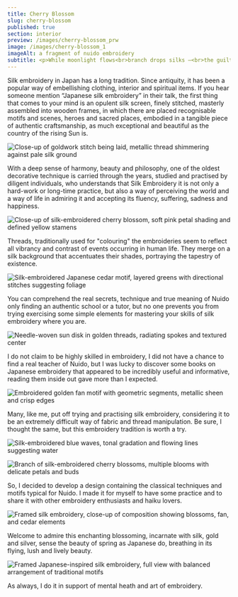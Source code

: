 ```yaml
---
title: Cherry Blossom
slug: cherry-blossom
published: true
section: interior
preview: /images/cherry-blossom_prw
image: /images/cherry-blossom_1
imageAlt: a fragment of nuido embroidery
subtitle: <p>While moonlight flows<br>branch drops silks —<br>the guiltless petals</p>
---
```


Silk embroidery in Japan has a long tradition. Since antiquity, it has been a popular way of embellishing clothing, interior and spiritual items. If you hear someone mention “Japanese silk embroidery” in their talk, the first thing that comes to your mind is an opulent silk screen, finely stitched, masterly assembled into wooden frames, in which there are placed recognisable motifs and scenes, heroes and sacred places, embodied in a tangible piece of authentic craftsmanship, as much exceptional and beautiful as the country of the rising Sun is.

![Close-up of goldwork stitch being laid, metallic thread shimmering against pale silk ground](/images/cherry-blossom_2)

With a deep sense of harmony, beauty and philosophy, one of the oldest decorative technique is carried through the years, studied and practised by diligent individuals, who understands that Silk Embroidery it is not only a hard-work or long-time practice, but also a way of perceiving the world and a way of life in admiring it and accepting its fluency, suffering, sadness and happiness.

![Close-up of silk-embroidered cherry blossom, soft pink petal shading and defined yellow stamens](/images/cherry-blossom_3)

Threads, traditionally used for "colouring" the embroideries seem to reflect all vibrancy and contrast of events occurring in human life. They merge on a silk background that accentuates their shades, portraying the tapestry of existence.

![Silk-embroidered Japanese cedar motif, layered greens with directional stitches suggesting foliage](/images/cherry-blossom_4)

You can comprehend the real secrets, technique and true meaning of Nuido only finding an authentic school or a tutor, but no one prevents you from trying exercising some simple elements for mastering your skills of silk embroidery where you are.

![Needle-woven sun disk in golden threads, radiating spokes and textured center](/images/cherry-blossom_5)

I do not claim to be highly skilled in embroidery, I did not have a chance to find a real teacher of Nuido, but I was lucky to discover some books on Japanese embroidery that appeared to be incredibly useful and informative, reading them inside out gave more than I expected.

![Embroidered golden fan motif with geometric segments, metallic sheen and crisp edges](/images/cherry-blossom_6)

Many, like me, put off trying and practising silk embroidery, considering it to be an extremely difficult way of fabric and thread manipulation. Be sure, I thought the same, but this embroidery tradition is worth a try.

![Silk-embroidered blue waves, tonal gradation and flowing lines suggesting water](/images/cherry-blossom_7)

![Branch of silk-embroidered cherry blossoms, multiple blooms with delicate petals and buds](/images/cherry-blossom_8)

So, I decided to develop a design containing the classical techniques and motifs typical for Nuido. I made it for myself to have some practice and to share it with other embroidery enthusiasts and haiku lovers.

![Framed silk embroidery, close-up of composition showing blossoms, fan, and cedar elements](/images/cherry-blossom_9)

Welcome to admire this enchanting blossoming, incarnate with silk, gold and silver, sense the beauty of spring as Japanese do, breathing in its flying, lush and lively beauty.

![Framed Japanese-inspired silk embroidery, full view with balanced arrangement of traditional motifs](/images/cherry-blossom_10)

As always, I do it in support of mental heath and art of embroidery.
